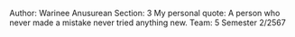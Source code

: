 Author: Warinee Anusurean
Section: 3
My personal quote: A person who never made a mistake never tried anything new.
Team: 5
Semester 2/2567


